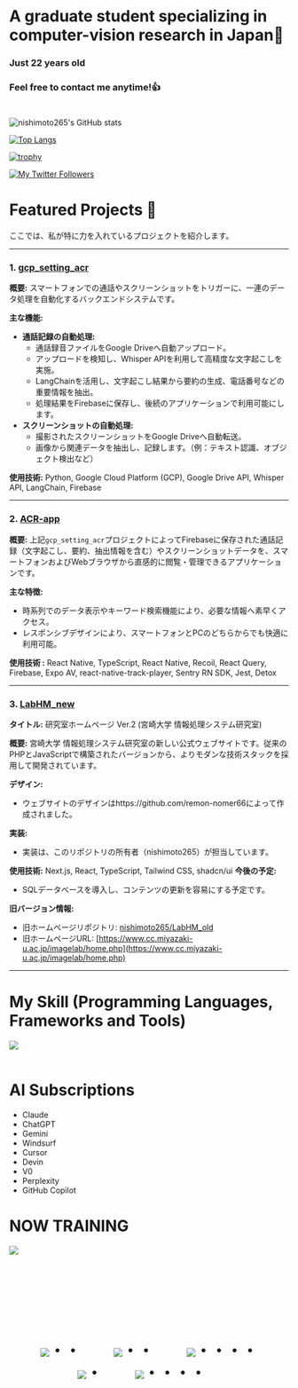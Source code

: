 # A graduate student specializing in computer-vision research in Japan👋
### Just 22 years old
### Feel free to contact me anytime!👍
#
![nishimoto265's GitHub stats](https://github-readme-stats.vercel.app/api?username=nishimoto265&show_icons=true&theme=vue-dark)

[![Top Langs](https://github-readme-stats.vercel.app/api/top-langs/?username=nishimoto265&layout=compact&theme=vue-dark)](https://github.com/anuraghazra/github-readme-stats)

[![trophy](https://github-profile-trophy.vercel.app/?username=nishimoto265&theme=discord)](https://github.com/ryo-ma/github-profile-trophy)

[![My Twitter Followers](https://badgen.net/twitter/follow/Masa36940064)](https://twitter.com/Masa36940064)


# Featured Projects 🚀

ここでは、私が特に力を入れているプロジェクトを紹介します。

---

### 1. [gcp_setting_acr](https://github.com/nishimoto265/gcp_setting_acr)

**概要:** スマートフォンでの通話やスクリーンショットをトリガーに、一連のデータ処理を自動化するバックエンドシステムです。

**主な機能:**
* **通話記録の自動処理:**
    * 通話録音ファイルをGoogle Driveへ自動アップロード。
    * アップロードを検知し、Whisper APIを利用して高精度な文字起こしを実施。
    * LangChainを活用し、文字起こし結果から要約の生成、電話番号などの重要情報を抽出。
    * 処理結果をFirebaseに保存し、後続のアプリケーションで利用可能にします。
* **スクリーンショットの自動処理:**
    * 撮影されたスクリーンショットをGoogle Driveへ自動転送。
    * 画像から関連データを抽出し、記録します。（例：テキスト認識、オブジェクト検出など）

**使用技術:** Python, Google Cloud Platform (GCP), Google Drive API, Whisper API, LangChain, Firebase

---

### 2. [ACR-app](https://github.com/nishimoto265/ACR-app)

**概要:** 上記`gcp_setting_acr`プロジェクトによってFirebaseに保存された通話記録（文字起こし、要約、抽出情報を含む）やスクリーンショットデータを、スマートフォンおよびWebブラウザから直感的に閲覧・管理できるアプリケーションです。

**主な特徴:**
* 時系列でのデータ表示やキーワード検索機能により、必要な情報へ素早くアクセス。
* レスポンシブデザインにより、スマートフォンとPCのどちらからでも快適に利用可能。

**使用技術 :** React Native, TypeScript, React Native, Recoil, React Query, Firebase, Expo AV, react-native-track-player, Sentry RN SDK, Jest, Detox

---

### 3. [LabHM_new](https://github.com/nishimoto265/LabHM_new)

**タイトル:** 研究室ホームページ Ver.2 (宮崎大学 情報処理システム研究室)

**概要:** 宮崎大学 情報処理システム研究室の新しい公式ウェブサイトです。従来のPHPとJavaScriptで構築されたバージョンから、よりモダンな技術スタックを採用して開発されています。

**デザイン:**
* ウェブサイトのデザインはhttps://github.com/remon-nomer66によって作成されました。

**実装:**
* 実装は、このリポジトリの所有者（nishimoto265）が担当しています。

**使用技術:** Next.js, React, TypeScript, Tailwind CSS, shadcn/ui
**今後の予定:**
* SQLデータベースを導入し、コンテンツの更新を容易にする予定です。

**旧バージョン情報:**
* 旧ホームページリポジトリ: [nishimoto265/LabHM_old](https://github.com/nishimoto265/LabHM_old)
* 旧ホームページURL: [https://www.cc.miyazaki-u.ac.jp/imagelab/home.php](https://www.cc.miyazaki-u.ac.jp/imagelab/home.php)

---

# My Skill (Programming Languages, Frameworks and Tools)

<img src="https://skillicons.dev/icons?i=python,html,css,js,typescript,firebase,react,next,github,vscode,docker,php,gcp" /> <br /><br />


# AI Subscriptions
- Claude
- ChatGPT
- Gemini
- Windsurf
- Cursor
- Devin
- V0
- Perplexity
- GitHub Copilot

# NOW TRAINING

<img src="https://skillicons.dev/icons?i=typescript,firebase,react,github,gcp" /> <br /><br />


<br><br><br>

<div align="center">
    <h1>
        <img src="https://user-images.githubusercontent.com/44926913/175852850-3fb6c715-1856-41ff-8c1f-94ce3b03b458.gif">・・
        <img src="https://user-images.githubusercontent.com/44926913/175853109-f8850656-6704-4a8a-bee6-9aca154d929b.gif">・・
        <img src="https://user-images.githubusercontent.com/44926913/175853154-5449d974-975e-44a6-ab84-a86031265e40.gif">・・・・
        <img src="https://user-images.githubusercontent.com/44926913/175853109-f8850656-6704-4a8a-bee6-9aca154d929b.gif">・
        <img src="https://user-images.githubusercontent.com/44926913/175853154-5449d974-975e-44a6-ab84-a86031265e40.gif">・・・・
    </h1>
  </div>
<br><br><br>
